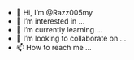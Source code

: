 - 👋 Hi, I’m @Razz005my
- 👀 I’m interested in ...
- 🌱 I’m currently learning ...
- 💞️ I’m looking to collaborate on ...
- 📫 How to reach me ...

<!---
Razz005my/Razz005my is a ✨ special ✨ repository because its `README.md` (this file) appears on your GitHub profile.
You can click the Preview link to take a look at your changes.
--->
